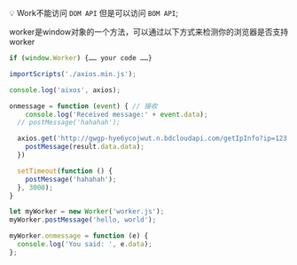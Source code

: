 💡 Work不能访问 `DOM API` 但是可以访问 `BOM API`;

worker是window对象的一个方法，可以通过以下方式来检测你的浏览器是否支持worker
```js
if (window.Worker) {…… your code ……}
```

```js
importScripts('./axios.min.js');

console.log('aixos', axios);

onmessage = function (event) { // 接收
	console.log('Received message:' + event.data);
  // postMessage('hahahah');

  axios.get('http://gwgp-hye6ycojwut.n.bdcloudapi.com/getIpInfo?ip=123.116.182.163').then((result) => {
    postMessage(result.data.data);
  })

  setTimeout(function () {
    postMessage('hahahah');
  }, 3000);
}
```

```js
let myWorker = new Worker('worker.js');
myWorker.postMessage('hello, world');

myWorker.onmessage = function (e) {
  console.log('You said: ', e.data);
};
```